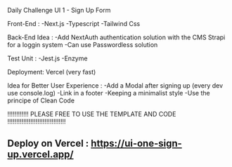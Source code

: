 Daily Challenge UI 1 - Sign Up Form 

Front-End :
-Next.js
-Typescript
-Tailwind Css

Back-End Idea : 
-Add NextAuth authentication solution with the CMS Strapi for a loggin system
-Can use Passwordless solution 

Test Unit :
-Jest.js
-Enzyme

Deployment: Vercel (very fast)

Idea for Better User Experience :
-Add a Modal after signing up (every dev use console.log)
-Link in a footer
-Keeping a minimalist style
-Use the principe of Clean Code

!!!!!!!!!!!! PLEASE FREE TO USE THE TEMPLATE AND CODE !!!!!!!!!!!!!!!!!!!!!!!!!!!!!!!!!

## Deploy on Vercel : https://ui-one-sign-up.vercel.app/
